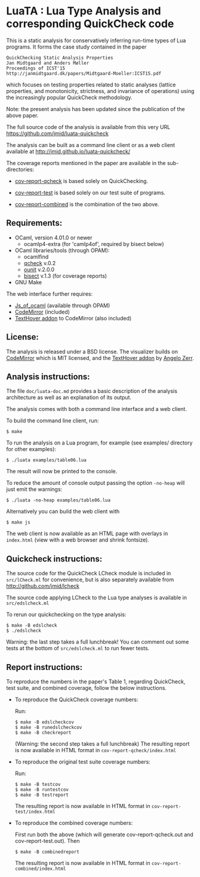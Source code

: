LuaTA : Lua Type Analysis and corresponding QuickCheck code
===========================================================

This is a static analysis for conservatively inferring run-time types
of Lua programs. It forms the case study contained in the paper

    QuickChecking Static Analysis Properties
    Jan Midtgaard and Anders Møller
    Proceedings of ICST'15
    http://janmidtgaard.dk/papers/Midtgaard-Moeller:ICST15.pdf

which focuses on testing properties related to static analyses
(lattice properties, and monotonicity, strictness, and invariance of
operations) using the increasingly popular QuickCheck methodology.

Note: the present analysis has been updated since the publication of
the above paper.


The full source code of the analysis is available from this
very URL https://github.com/jmid/luata-quickcheck

The analysis can be built as a command line client or as a web client
available at http://jmid.github.io/luata-quickcheck/

The coverage reports mentioned in the paper are available in the sub-directories:

 - [cov-report-qcheck](http://jmid.github.io/luata-quickcheck/cov-report-qcheck/)
   is based solely on QuickChecking.

 - [cov-report-test](http://jmid.github.io/luata-quickcheck/cov-report-test/)
   is based solely on our test suite of programs.

 - [cov-report-combined](http://jmid.github.io/luata-quickcheck/cov-report-combined/)
   is the combination of the two above.


Requirements:
-------------

- OCaml, version 4.01.0 or newer
  - ocamlp4-extra (for 'camlp4of', required by bisect below)
- OCaml libraries/tools (through OPAM):
  - ocamlfind
  - [qcheck](https://github.com/c-cube/qcheck/) v.0.2
  - [ounit](http://ounit.forge.ocamlcore.org/) v.2.0.0
  - [bisect](http://bisect.x9c.fr/) v.1.3 (for coverage reports)
- GNU Make

The web interface further requires:
- [Js_of_ocaml](http://ocsigen.org/js_of_ocaml/) (available through OPAM)
- [CodeMirror](http://codemirror.net) (included)
- [TextHover addon]("https://github.com/angelozerr/CodeMirror-XQuery/tree/master/codemirror-extension/addon/hover") to CodeMirror (also included)


License:
--------

The analysis is released under a BSD license.
The visualizer builds on [CodeMirror](https://github.com/codemirror/CodeMirror) which is MIT licensed,
and the [TextHover addon]("https://github.com/angelozerr/CodeMirror-XQuery/tree/master/codemirror-extension/addon/hover") by [Angelo Zerr](https://github.com/angelozerr).


Analysis instructions:
----------------------

The file `doc/luata-doc.md` provides a basic description of the
analysis architecture as well as an explanation of its output.

The analysis comes with both a command line interface and a web
client. 

To build the command line client, run:

    $ make

To run the analysis on a Lua program, for example (see
examples/ directory for other examples):

    $ ./luata examples/table06.lua

The result will now be printed to the console.

To reduce the amount of console output passing the option `-no-heap`
will just emit the warnings:

    $ ./luata -no-heap examples/table06.lua


Alternatively you can build the web client with

    $ make js

The web client is now available as an HTML page with overlays
in `index.html` (view with a web browser and shrink fontsize).


Quickcheck instructions:
------------------------

 The source code for the QuickCheck LCheck module is included
 in `src/lCheck.ml` for convenience, but is also separately available
 from http://github.com/jmid/lcheck

 The source code applying LCheck to the Lua type analyses is
 available in `src/edslcheck.ml`

 To rerun our quickchecking on the type analysis:

    $ make -B edslcheck
    $ ./edslcheck

 Warning: the last step takes a full lunchbreak! You can comment out
 some tests at the bottom of `src/edslcheck.ml` to run fewer tests.


Report instructions:
--------------------

To reproduce the numbers in the paper's Table 1, regarding
QuickCheck, test suite, and combined coverage, follow the below
instructions.

* To reproduce the QuickCheck coverage numbers:

  Run:

      $ make -B edslcheckcov
      $ make -B runedslcheckcov
      $ make -B checkreport

  (Warning: the second step takes a full lunchbreak)
  The resulting report is now available in HTML format in `cov-report-qcheck/index.html`


* To reproduce the original test suite coverage numbers:

  Run:

      $ make -B testcov
      $ make -B runtestcov
      $ make -B testreport

  The resulting report is now available in HTML format in `cov-report-test/index.html`


* To reproduce the combined coverage numbers:

  First run both the above (which will generate cov-report-qcheck.out
  and cov-report-test.out). Then

      $ make -B combinedreport

  The resulting report is now available in HTML format in `cov-report-combined/index.html`
